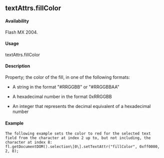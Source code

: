 ## textAttrs.fillColor

#### Availability

Flash MX 2004.

#### Usage

textAttrs.fillColor

#### Description

Property; the color of the fill, in one of the following formats:

-   A string in the format "\#RRGGBB" or "\#RRGGBBAA"

-   A hexadecimal number in the format 0xRRGGBB

-   An integer that represents the decimal equivalent of a hexadecimal number

#### Example

```
The following example sets the color to red for the selected text field from the character at index 2 up to, but not including, the character at index 8:
fl.getDocumentDOM().selection\[0\].setTextAttr("fillColor", 0xff0000, 2, 8);

```